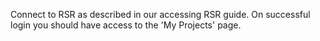 Connect to RSR as described in our accessing RSR guide. On successful login you should have access to the 'My Projects' page.

